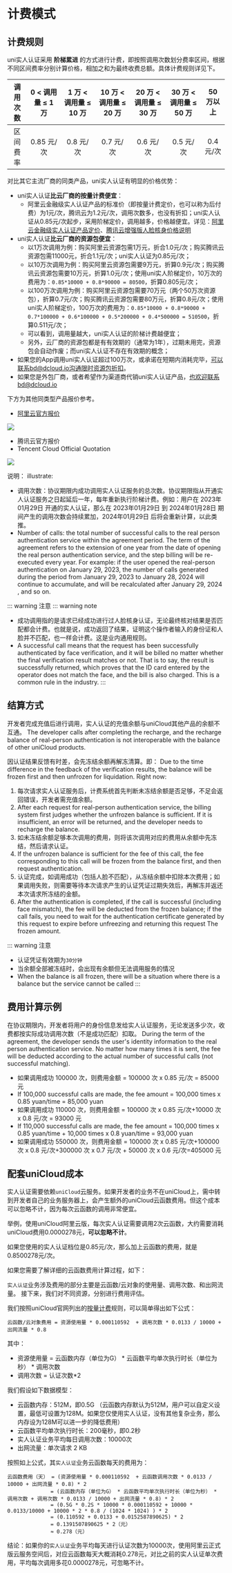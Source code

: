 # 计费模式

## 计费规则

uni实人认证采用 **阶梯累进** 的方式进行计费，即按照调用次数划分费率区间，根据不同区间费率分别计算价格，相加之和为最终收费总额。具体计费规则详见下。

|调用次数	|0 < 调用量 ≤ 1 万	|1 万 < 调用量 ≤ 10 万	|10 万 < 调用量 ≤ 20 万|20 万 < 调用量 ≤ 30 万|30 万 < 调用量 ≤ 50 万|50 万以上	|
|:----:		|:----:				|:----:					|:----:					|:----:	|:----:				|:----:		|
|区间费率	|0.85 元/次			|0.8 元/次				|0.7 元/次				|0.6 元/次		|0.5 元/次		|0.4 元/次	|

对比其它主流厂商的同类产品，uni实人认证有明显的价格优势：

- uni实人认证**比云厂商的按量计费便宜**：
	* 阿里云金融级实人认证产品的标准价（即按量计费定价，也可以称为后付费）为1元/次，腾讯云为1.2元/次，调用次数多，也没有折扣；uni实人认证从0.85元/次起步，采用阶梯定价，调用越多，价格越便宜。详见：[阿里云金融级实人认证产品定价](https://help.aliyun.com/document_detail/146581.html#section-o3s-rcb-645)、[腾讯云增强版人脸核身价格说明](https://cloud.tencent.com/document/product/1007/84321#.E5.A2.9E.E5.BC.BA.E7.89.88.E4.BA.BA.E8.84.B8.E6.A0.B8.E8.BA.AB.E4.BB.B7.E6.A0.BC.E8.AF.B4.E6.98.8E)
- uni实人认证**比云厂商的资源包便宜**：
	* 以1万次调用为例：购买阿里云资源包需1万元，折合1.0元/次；购买腾讯云资源包需11000元，折合1.1元/次；uni实人认证为0.85元/次；
	* 以10万次调用为例：购买阿里云资源包需要9万元，折算0.9元/次；购买腾讯云资源包需要10万元，折算1.0元/次；使用uni实人阶梯定价，10万次的费用为：`0.85*10000 + 0.8*90000 = 80500`，折算0.805元/次；
	* 以100万次调用为例：购买阿里云资源包需要70万元（两个50万次资源包），折算0.7元/次；购买腾讯云资源包需要80万元，折算0.8元/次；使用uni实人阶梯定价，100万次的费用为：`0.85*10000 + 0.8*90000 + 0.7*100000 + 0.6*100000 + 0.5*200000 + 0.4*500000 = 510500`，折算0.511元/次；
	* 可以看到，调用量越大，uni实人认证的阶梯计费越便宜；
	* 另外，云厂商的资源包都是有有效期的（通常为1年），过期未用完，资源包会自动作废；而uni实人认证不存在有效期的概念；
- 如果您的App调用uni实人认证超过100万次，或承诺在短期内消耗完毕，可以联系bd@dcloud.io沟通限时资源包折扣。
- 如果您是外包厂商，或者希望作为渠道商代销uni实人认证产品，也欢迎联系bd@dcloud.io


下方为其他同类型产品报价参考。

- [阿里云官方报价](https://help.aliyun.com/document_detail/146875.html)

![](https://web-assets.dcloud.net.cn/unidoc/zh/rpa/rpa_jg_ali.png)

- 腾讯云官方报价
- Tencent Cloud Official Quotation

![](https://web-assets.dcloud.net.cn/unidoc/zh/rpa/rpa_jg_tcb.png)


说明：
illustrate:

- 调用次数：协议期限内成功调用实人认证服务的总次数。协议期限指从开通实人认证服务之日起延后一年，每年重新执行阶梯计费。例如：用户在 2023年01月29日 开通的实人认证，那么在 2023年01月29日 到 2024年01月28日 期间产生的调用次数会持续累加，2024年01月29日 后将会重新计算，以此类推。
- Number of calls: the total number of successful calls to the real person authentication service within the agreement period. The term of the agreement refers to the extension of one year from the date of opening the real person authentication service, and the step billing will be re-executed every year. For example: if the user opened the real-person authentication on January 29, 2023, the number of calls generated during the period from January 29, 2023 to January 28, 2024 will continue to accumulate, and will be recalculated after January 29, 2024 , and so on.

::: warning 注意
::: warning note
- 成功调用指的是请求已经成功进行过人脸核身认证，无论最终核对结果是否匹配都会计费。也就是说，成功返回了结果，证明这个操作者输入的身份证和人脸并不匹配，也一样会计费。这是业内通用规则。
- A successful call means that the request has been successfully authenticated by face verification, and it will be billed no matter whether the final verification result matches or not. That is to say, the result is successfully returned, which proves that the ID card entered by the operator does not match the face, and the bill is also charged. This is a common rule in the industry.
:::

## 结算方式

开发者完成充值后进行调用，实人认证的充值余额与uniCloud其他产品的余额不互通。
The developer calls after completing the recharge, and the recharge balance of real-person authentication is not interoperable with the balance of other uniCloud products.

因认证结果反馈有时差，会先冻结余额再解冻清算。即：
Due to the time difference in the feedback of the verification results, the balance will be frozen first and then unfrozen for liquidation. Right now:

1. 每次请求实人认证服务后，计费系统首先判断未冻结余额是否足够，不足会返回错误，开发者需充值余额。
1. After each request for real-person authentication service, the billing system first judges whether the unfrozen balance is sufficient. If it is insufficient, an error will be returned, and the developer needs to recharge the balance.
2. 如未冻结余额足够本次调用的费用，则将该次调用对应的费用从余额中先冻结，然后请求认证。
2. If the unfrozen balance is sufficient for the fee of this call, the fee corresponding to this call will be frozen from the balance first, and then request authentication.
3. 认证完成，如调用成功（包括人脸不匹配），从冻结余额中扣除本次费用；如果调用失败，则需要等待本次请求产生的认证凭证过期失效后，再解冻并返还本次请求所冻结的金额。
3. After the authentication is completed, if the call is successful (including face mismatch), the fee will be deducted from the frozen balance; if the call fails, you need to wait for the authentication certificate generated by this request to expire before unfreezing and returning this request The frozen amount.

::: warning 注意
- 认证凭证有效期为`30分钟`
- 当余额全部被冻结时，会出现有余额但无法调用服务的情况
- When the balance is all frozen, there will be a situation where there is a balance but the service cannot be called
:::


## 费用计算示例

在协议期限内，开发者将用户的身份信息发给实人认证服务，无论发送多少次，收费都按实际成功调用次数（不是成功匹配）扣取。
During the term of the agreement, the developer sends the user's identity information to the real person authentication service. No matter how many times it is sent, the fee will be deducted according to the actual number of successful calls (not successful matching).

- 如果调用成功 100000 次，则费用金额 = 100000 次 x 0.85 元/次 = 85000 元
- If 100,000 successful calls are made, the fee amount = 100,000 times x 0.85 yuan/time = 85,000 yuan
- 如果调用成功 110000 次，则费用金额 = 100000 次 x 0.85 元/次+10000 次 x 0.8 元/次 = 93000 元
- If 110,000 successful calls are made, the fee amount = 100,000 times x 0.85 yuan/time + 10,000 times x 0.8 yuan/time = 93,000 yuan
- 如果调用成功 550000 次，则费用金额 = 100000 次 x 0.85 元/次+100000 次 x 0.8 元/次+300000 次 x 0.7 元/次 + 50000 次 x 0.6 元/次=405000 元

## 配套uniCloud成本

实人认证需要依赖`uniCloud`云服务。如果开发者的业务不在uniCloud上，需中转到开发者自己的业务服务器上，会产生额外的uniCloud云函数费用。但这个成本可以忽略不计，因为每次云函数的调用非常便宜。

举例，使用uniCloud阿里云版，每次实人认证需要调用2次云函数，大约需要消耗uniCloud费用0.0000278元，**可以忽略不计**。

如果您使用的实人认证档位是0.85元/次，那么加上云函数的费用，就是0.8500278元/次。

如果您需要了解详细的云函数费用计算过程，如下：

`实人认证`业务涉及费用的部分主要是云函数/云对象的使用量、调用次数、和出网流量。
接下来，我们对不同资源，分别进行费用评估。

我们按照uniCloud官网列出的[按量计费](https://uniapp.dcloud.net.cn/uniCloud/price.html#aliyun-postpay)规则，可以简单得出如下公式：

`云函数/云对象费用 = 资源使用量 * 0.000110592  + 调用次数 * 0.0133 / 10000 + 出网流量 * 0.8`

其中：
- 资源使用量 = 云函数内存（单位为G） * 云函数平均单次执行时长（单位为秒） * 调用次数
- 调用次数 = 认证次数*2


我们假设如下数据模型：

- 云函数内存：512M，即0.5G （云函数内存默认为512M，用户可以自定义设置，最低可设置为128M。如果您仅使用实人认证，没有其他复杂业务，那么内存设为128M可以进一步的降低费用）
- 云函数平均单次执行时长：200毫秒，即0.2秒
- 实人认证业务平均每日调用次数：10000次
- 出网流量：单次请求 2 KB

按照如上公式，其`实人认证`业务云函数每天的费用为：

```
云函数费用（天） = (资源使用量 * 0.000110592  + 云函数调用次数 * 0.0133 / 10000 + 出网流量 * 0.8) * 2
			  = (云函数内存（单位为G） * 云函数平均单次执行时长（单位为秒） * 调用次数 + 调用次数 * 0.0133 / 10000 + 出网流量 * 0.8) * 2
			  = (0.5G * 0.2S * 10000 * 0.000110592 + 10000 * 0.0133/10000 + 10000 * 2 * 0.8 / (1024 * 1024) ) * 2
			  = (0.110592 + 0.0133 + 0.0152587890625) * 2
			  = 0.1391507890625 * 2（元）
			  ≈ 0.278（元）
```

结论：如果你的`实人认证`业务平均每天进行认证次数为10000次，使用阿里云正式版云服务空间后，对应云函数每天大概消耗0.278元，对比之前的实人认证单次费用，平均每次调用多花0.0000278元，可忽略不计。
